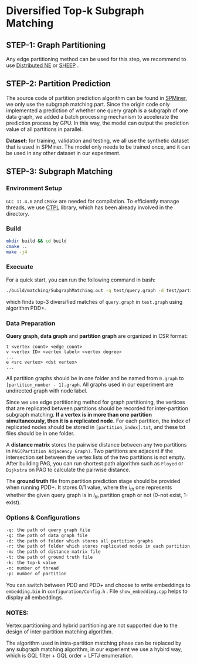 # Diversified Top-k Subgraph Matching

## STEP-1: Graph Partitioning

Any edge partitioning method can be used for this step, we recommend to use [Distributed NE](https://github.com/masatoshihanai/DistributedNE) or [SHEEP](https://github.com/dmargo/sheep) .

## STEP-2: Partition Prediction

The source code of partition prediction algorithm can be found in [SPMiner](https://github.com/snap-stanford/neural-subgraph-learning-GNN), we only use the subgraph matching part. Since the origin code only implemented a prediction of whether one query graph is a subgraph of one data graph, we added a batch processing mechanism to accelerate the prediction process by GPU. In this way, the model can output the prediction value of all partitions in parallel.

**Dataset:** for training, validation and testing, we all use the synthetic dataset that is used in SPMiner. The model only needs to be trained once, and it can be used in any other dataset in our experiment.

## STEP-3: Subgraph Matching

### Environment Setup

`GCC 11.4.0` and `CMake` are needed for compilation. To efficiently manage threads, we use [CTPL](https://github.com/vit-vit/ctpl) library, which has been already involved in the directory.

### Build

```bash
mkdir build && cd build
cmake ..
make -j4
```

### Execuate

For a quick start, you can run the following command in bash:

```bash
./build/matching/SubgraphMatching.out -q test/query.graph -d test/partitions/ -n 4 -k 3 -g test/test.graph -p 3 -m test/distance_matrix.txt -t test/ground_truth.txt -r test/node_replica/
```

which finds top-3 diversified matches of `query.graph` in `test.graph` using algorithm PDD+.

### Data Preparation

**Query graph**, **data graph** and **partition graph** are organized in CSR format:

``` 
t <vertex count> <edge count>
v <vertex ID> <vertex label> <vertex degree>
...
e <src vertex> <dst vertex>
...
```

All partition graphs should be in one folder and be named from `0.graph` to `[partition_number - 1].graph`. All graphs used in our experiment are undirected graph with node label.

Since we use edge partitioning method for graph partitioning, the vertices that are replicated between partitions should be recorded for inter-partition subgraph matching. **If a vertex is in more than one partition simultaneously, then it is a replicated node.** For each partition, the index of replicated nodes should be stored in `[partition_index].txt`, and these txt files should be in one folder.

A **distance matrix** stores the pairwise distance between any two partitions in `PAG(Partition Adjacency Graph)`. Two partitions are adjacent if the intersection set between the vertex lists of the two partitions is not empty. After building PAG, you can run shortest path algorithm such as `Floyed` or `Dijkstra` on PAG to calculate the pairwise distance.

The **ground truth** file from partition prediction stage should be provided when running PDD+. It stores 0/1 value, where the $i_{th}$ one represents whether the given query graph is in $i_{th}$ partition graph or not (0-not exist, 1-exist).

### Options & Configurations

```bash
-q: the path of query graph file
-g: the path of data graph file
-d: the path of folder which stores all partition graphs
-r: the path of folder which stores replicated nodes in each partition
-m: the path of distance matrix file
-t: the path of ground truth file
-k: the top-k value
-n: number of thread
-p: number of partition
```

You can switch between PDD and PDD+ and choose to write embeddings to `embedding.bin` in `configuration/Config.h` . File `show_embedding.cpp` helps to display all embeddings.

### NOTES:

Vertex partitioning and hybrid partitioning are not supported due to the design of inter-partition matching algorithm.

The algorithm used in intra-partition matching phase can be replaced by any subgraph matching algorithm, in our experiemt we use a hybird way, which is GQL filter + GQL order + LFTJ  enumeration. 

